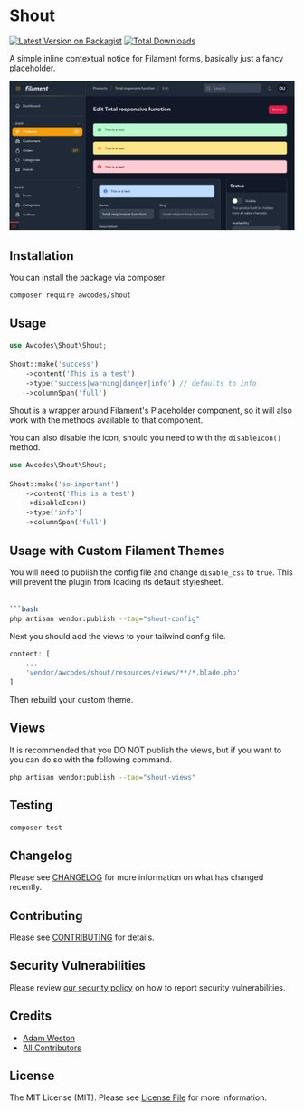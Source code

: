 # Shout

[![Latest Version on Packagist](https://img.shields.io/packagist/v/awcodes/inline-notice.svg?style=flat-square)](https://packagist.org/packages/awcodes/inline-notice)
[![Total Downloads](https://img.shields.io/packagist/dt/awcodes/inline-notice.svg?style=flat-square)](https://packagist.org/packages/awcodes/inline-notice)

A simple inline contextual notice for Filament forms, basically just a fancy placeholder.

![](./images/shout-dark.png)

## Installation

You can install the package via composer:

```bash
composer require awcodes/shout
```

## Usage

```php
use Awcodes\Shout\Shout;

Shout::make('success')
    ->content('This is a test')
    ->type('success|warning|danger|info') // defaults to info
    ->columnSpan('full')
```
Shout is a wrapper around Filament's Placeholder component, so it will also work with the methods available to that component.

You can also disable the icon, should you need to with the `disableIcon()` method.
```php
use Awcodes\Shout\Shout;

Shout::make('so-important')
    ->content('This is a test')
    ->disableIcon()
    ->type('info')
    ->columnSpan('full')
```

## Usage with Custom Filament Themes

You will need to publish the config file and change `disable_css` to `true`. This will prevent the plugin from loading its default stylesheet.

```bash

```bash
php artisan vendor:publish --tag="shout-config"
```

Next you should add the views to your tailwind config file.

```js
content: [
    ...
    'vendor/awcodes/shout/resources/views/**/*.blade.php'
]
```

Then rebuild your custom theme.

## Views

It is recommended that you DO NOT publish the views, but if you want to you can do so with the following command.

```bash
php artisan vendor:publish --tag="shout-views"
```

## Testing

```bash
composer test
```

## Changelog

Please see [CHANGELOG](CHANGELOG.md) for more information on what has changed recently.

## Contributing

Please see [CONTRIBUTING](.github/CONTRIBUTING.md) for details.

## Security Vulnerabilities

Please review [our security policy](../../security/policy) on how to report security vulnerabilities.

## Credits

- [Adam Weston](https://github.com/awcodes)
- [All Contributors](../../contributors)

## License

The MIT License (MIT). Please see [License File](LICENSE.md) for more information.
